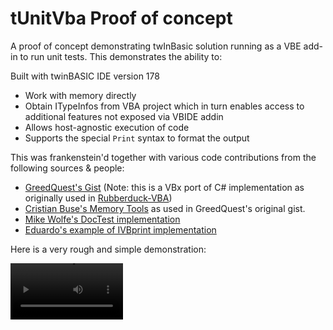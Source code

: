 # tUnitVba Proof of concept
A proof of concept demonstrating twInBasic solution running as a VBE add-in to run unit tests. This demonstrates the ability to:

Built with twinBASIC IDE version 178

* Work with memory directly
* Obtain ITypeInfos from VBA project which in turn enables access to additional features not exposed via VBIDE addin
* Allows host-agnostic execution of code
* Supports the special `Print` syntax to format the output

This was frankenstein'd together with various code contributions from the following sources & people:

* [GreedQuest's Gist](https://gist.github.com/Greedquest/faa9b2cd39a2503e84dc297c3d961f73) (Note: this is a VBx port of C# implementation as originally used in [Rubberduck-VBA](https://github.com/rubberduck-vba/Rubberduck))
* [Cristian Buse's Memory Tools](https://github.com/cristianbuse/VBA-MemoryTools) as used in GreedQuest's original gist.
* [Mike Wolfe's DocTest implementation](https://nolongerset.com/python-inspired-doc-tests-in-vba/)
* [Eduardo's example of IVBprint implementation](https://www.vbforums.com/showthread.php?891891-(VB6)-Implement-the-Print-method-on-any-object)

Here is a very rough and simple demonstration:

<video src='https://user-images.githubusercontent.com/2367644/209445420-3dcb89a0-6dcf-45f7-bb51-fcc14fb82c9a.mp4' width=180/>

## Known Limitations & Bugs

1. The `Print` implementation is not 100% equivalent as the `Debug.Print` in all cases; one edge case involves switching between the `,` and `;` in the same `Print` statement which is not easily replicated. 
2. Mike's original code used `Eval()` which is Access-specific. That means it could at least evaluate code like `foo(1+2)`. In this implementation, it cannot since the 1+2` would be passed as a string rather than an expression. Therefore, it is not possible to use expressions in the DocTests. 
3. There is no compile-time validation of the DocTests since they are comments. For complex testing requirements, use [Rubberduck VBA addin](https://github.com/rubberduck-vba/Rubberduck) instead. 
4. The `ITypeLib` and `ITypeInfo` are not fully implemented & tested. 
5. The doc tests are "discovered" via regex parsing with the expectation that the line will be a valid call statement to a single procedure. 
6. Private access is not working yet. This requires using the `ITypeInfo::Funcs` which is not implemented fully. 
